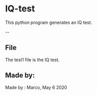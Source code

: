 # IQ-test
This python program generates an IQ test.

--

## File
The test1 file is the IQ test.

## Made by:
Made by : Marco, May 6 2020
